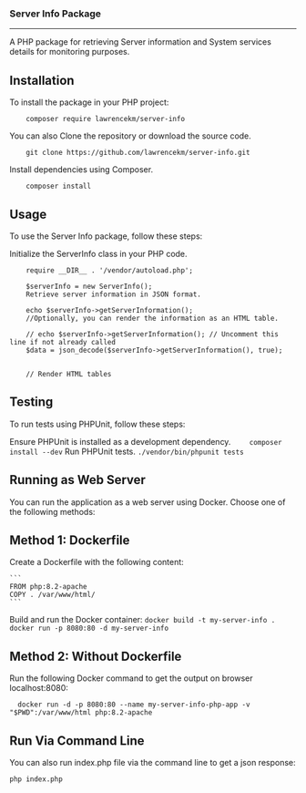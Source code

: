 ### Server Info Package
--------------------------
A PHP package for retrieving Server information and System services details for monitoring purposes.


Installation
-------------
To install the package in your PHP project:
```
    composer require lawrencekm/server-info
```

You can also Clone the repository or download the source code.
```
    git clone https://github.com/lawrencekm/server-info.git
```
Install dependencies using Composer.
```
    composer install
```

Usage
-----
To use the Server Info package, follow these steps:

Initialize the ServerInfo class in your PHP code.
```
    require __DIR__ . '/vendor/autoload.php';

    $serverInfo = new ServerInfo();
    Retrieve server information in JSON format.

    echo $serverInfo->getServerInformation();
    //Optionally, you can render the information as an HTML table.

    // echo $serverInfo->getServerInformation(); // Uncomment this line if not already called
    $data = json_decode($serverInfo->getServerInformation(), true);


    // Render HTML tables
```

Testing
-------
To run tests using PHPUnit, follow these steps:

Ensure PHPUnit is installed as a development dependency.
```    composer install --dev```
Run PHPUnit tests.
```./vendor/bin/phpunit tests```


Running as Web Server
------------------------
You can run the application as a web server using Docker. Choose one of the following methods:

Method 1: Dockerfile
--------------------
Create a Dockerfile with the following content:
    
    ```
    FROM php:8.2-apache
    COPY . /var/www/html/
    ```
Build and run the Docker container:
    ```
    docker build -t my-server-info .
    docker run -p 8080:80 -d my-server-info
        ```
        
Method 2: Without Dockerfile
-----------------------------
Run the following Docker command to get the output on browser localhost:8080:

```  docker run -d -p 8080:80 --name my-server-info-php-app -v "$PWD":/var/www/html php:8.2-apache```

Run Via Command Line
-----------------------
You can also run index.php file via the command line to get a json response:

``` php index.php ```
